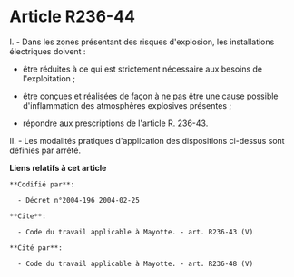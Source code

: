 # Article R236-44

I. - Dans les zones présentant des risques d'explosion, les installations électriques doivent :

- être réduites à ce qui est strictement nécessaire aux besoins de l'exploitation ;

- être conçues et réalisées de façon à ne pas être une cause possible d'inflammation des atmosphères explosives présentes ;

- répondre aux prescriptions de l'article R. 236-43.

II. - Les modalités pratiques d'application des dispositions ci-dessus sont définies par arrêté.

**Liens relatifs à cet article**

	**Codifié par**:

	  - Décret n°2004-196 2004-02-25

	**Cite**:

	  - Code du travail applicable à Mayotte. - art. R236-43 (V)

	**Cité par**:

	  - Code du travail applicable à Mayotte. - art. R236-48 (V)
